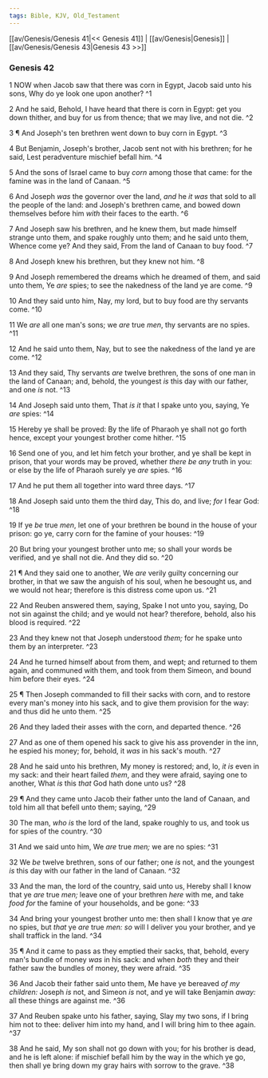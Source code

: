```yaml
---
tags: Bible, KJV, Old_Testament
---
```


[[av/Genesis/Genesis 41|<< Genesis 41]] | [[av/Genesis|Genesis]] | [[av/Genesis/Genesis 43|Genesis 43 >>]]

### Genesis 42

1 NOW when Jacob saw that there was corn in Egypt, Jacob said unto his sons, Why do ye look one upon another? ^1

2 And he said, Behold, I have heard that there is corn in Egypt: get you down thither, and buy for us from thence; that we may live, and not die. ^2

3 ¶ And Joseph's ten brethren went down to buy corn in Egypt. ^3

4 But Benjamin, Joseph's brother, Jacob sent not with his brethren; for he said, Lest peradventure mischief befall him. ^4

5 And the sons of Israel came to buy _corn_ among those that came: for the famine was in the land of Canaan. ^5

6 And Joseph _was_ the governor over the land, _and_ he _it_ _was_ that sold to all the people of the land: and Joseph's brethren came, and bowed down themselves before him _with_ their faces to the earth. ^6

7 And Joseph saw his brethren, and he knew them, but made himself strange unto them, and spake roughly unto them; and he said unto them, Whence come ye? And they said, From the land of Canaan to buy food. ^7

8 And Joseph knew his brethren, but they knew not him. ^8

9 And Joseph remembered the dreams which he dreamed of them, and said unto them, Ye _are_ spies; to see the nakedness of the land ye are come. ^9

10 And they said unto him, Nay, my lord, but to buy food are thy servants come. ^10

11 We _are_ all one man's sons; we _are_ true _men_, thy servants are no spies. ^11

12 And he said unto them, Nay, but to see the nakedness of the land ye are come. ^12

13 And they said, Thy servants _are_ twelve brethren, the sons of one man in the land of Canaan; and, behold, the youngest _is_ this day with our father, and one _is_ not. ^13

14 And Joseph said unto them, That _is_ _it_ that I spake unto you, saying, Ye _are_ spies: ^14

15 Hereby ye shall be proved: By the life of Pharaoh ye shall not go forth hence, except your youngest brother come hither. ^15

16 Send one of you, and let him fetch your brother, and ye shall be kept in prison, that your words may be proved, whether _there_ _be_ _any_ truth in you: or else by the life of Pharaoh surely ye _are_ spies. ^16

17 And he put them all together into ward three days. ^17

18 And Joseph said unto them the third day, This do, and live; _for_ I fear God: ^18

19 If ye _be_ true _men_, let one of your brethren be bound in the house of your prison: go ye, carry corn for the famine of your houses: ^19

20 But bring your youngest brother unto me; so shall your words be verified, and ye shall not die. And they did so. ^20

21 ¶ And they said one to another, We _are_ verily guilty concerning our brother, in that we saw the anguish of his soul, when he besought us, and we would not hear; therefore is this distress come upon us. ^21

22 And Reuben answered them, saying, Spake I not unto you, saying, Do not sin against the child; and ye would not hear? therefore, behold, also his blood is required. ^22

23 And they knew not that Joseph understood _them;_ for he spake unto them by an interpreter. ^23

24 And he turned himself about from them, and wept; and returned to them again, and communed with them, and took from them Simeon, and bound him before their eyes. ^24

25 ¶ Then Joseph commanded to fill their sacks with corn, and to restore every man's money into his sack, and to give them provision for the way: and thus did he unto them. ^25

26 And they laded their asses with the corn, and departed thence. ^26

27 And as one of them opened his sack to give his ass provender in the inn, he espied his money; for, behold, it _was_ in his sack's mouth. ^27

28 And he said unto his brethren, My money is restored; and, lo, _it_ _is_ even in my sack: and their heart failed _them_, and they were afraid, saying one to another, What _is_ this _that_ God hath done unto us? ^28

29 ¶ And they came unto Jacob their father unto the land of Canaan, and told him all that befell unto them; saying, ^29

30 The man, _who_ _is_ the lord of the land, spake roughly to us, and took us for spies of the country. ^30

31 And we said unto him, We _are_ true _men;_ we are no spies: ^31

32 We _be_ twelve brethren, sons of our father; one _is_ not, and the youngest _is_ this day with our father in the land of Canaan. ^32

33 And the man, the lord of the country, said unto us, Hereby shall I know that ye _are_ true _men;_ leave one of your brethren _here_ with me, and take _food_ _for_ the famine of your households, and be gone: ^33

34 And bring your youngest brother unto me: then shall I know that ye _are_ no spies, but _that_ ye _are_ true _men:_ _so_ will I deliver you your brother, and ye shall traffick in the land. ^34

35 ¶ And it came to pass as they emptied their sacks, that, behold, every man's bundle of money _was_ in his sack: and when _both_ they and their father saw the bundles of money, they were afraid. ^35

36 And Jacob their father said unto them, Me have ye bereaved _of_ _my_ _children:_ Joseph _is_ not, and Simeon _is_ not, and ye will take Benjamin _away:_ all these things are against me. ^36

37 And Reuben spake unto his father, saying, Slay my two sons, if I bring him not to thee: deliver him into my hand, and I will bring him to thee again. ^37

38 And he said, My son shall not go down with you; for his brother is dead, and he is left alone: if mischief befall him by the way in the which ye go, then shall ye bring down my gray hairs with sorrow to the grave. ^38
